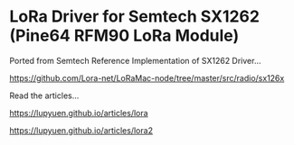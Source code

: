# LoRa Driver for Semtech SX1262 (Pine64 RFM90 LoRa Module)

Ported from Semtech Reference Implementation of SX1262 Driver...

https://github.com/Lora-net/LoRaMac-node/tree/master/src/radio/sx126x

Read the articles...

https://lupyuen.github.io/articles/lora

https://lupyuen.github.io/articles/lora2
